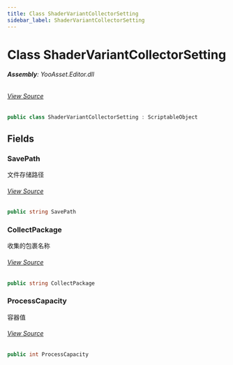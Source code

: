 ```yaml
---
title: Class ShaderVariantCollectorSetting
sidebar_label: ShaderVariantCollectorSetting
---
```

# Class ShaderVariantCollectorSetting


###### **Assembly**: YooAsset.Editor.dll
###### [View Source](https://github.com/tuyoogame/YooAsset/blob/main/Assets/YooAsset/Editor/ShaderVariantCollector/ShaderVariantCollectorSetting.cs#L5)
```csharp title="Declaration"
public class ShaderVariantCollectorSetting : ScriptableObject
```
## Fields
### SavePath
文件存储路径
###### [View Source](https://github.com/tuyoogame/YooAsset/blob/main/Assets/YooAsset/Editor/ShaderVariantCollector/ShaderVariantCollectorSetting.cs#L10)
```csharp title="Declaration"
public string SavePath
```
### CollectPackage
收集的包裹名称
###### [View Source](https://github.com/tuyoogame/YooAsset/blob/main/Assets/YooAsset/Editor/ShaderVariantCollector/ShaderVariantCollectorSetting.cs#L15)
```csharp title="Declaration"
public string CollectPackage
```
### ProcessCapacity
容器值
###### [View Source](https://github.com/tuyoogame/YooAsset/blob/main/Assets/YooAsset/Editor/ShaderVariantCollector/ShaderVariantCollectorSetting.cs#L20)
```csharp title="Declaration"
public int ProcessCapacity
```

